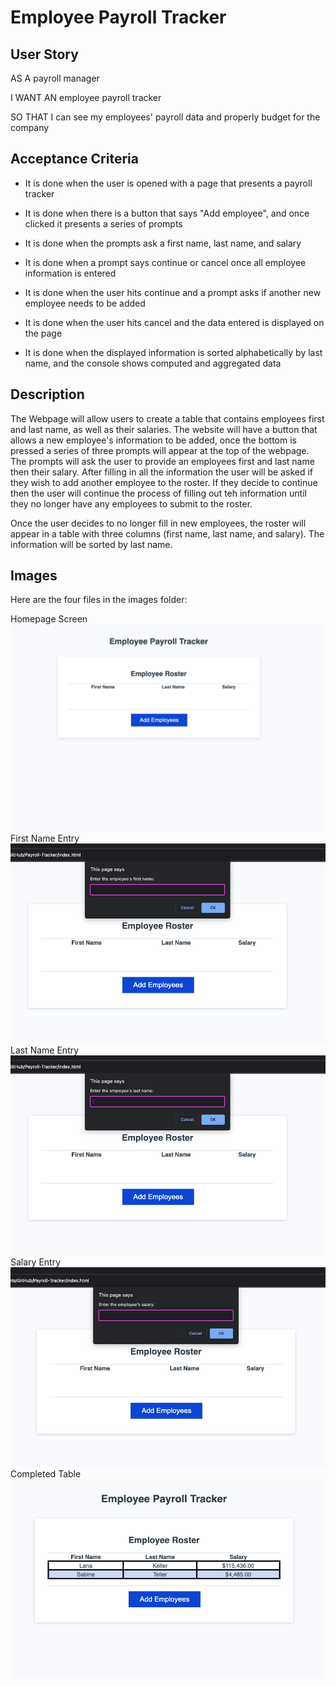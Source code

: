 # Employee Payroll Tracker

## User Story

AS A payroll manager

I WANT AN employee payroll tracker

SO THAT I can see my employees' payroll data and properly budget for the company

## Acceptance Criteria

*  It is done when the user is opened with a page that presents a payroll tracker

* It is done when there is a button that says "Add employee", and once clicked it presents a series of prompts

* It is done when the prompts ask a first name, last name, and salary

* It is done when a prompt says continue or cancel once all employee information is entered

* It is done when the user hits continue and a prompt asks if another new employee needs to be added

* It is done when the user hits cancel and the data entered is displayed on the page

* It is done when the displayed information is sorted alphabetically by last name, and the console shows computed and aggregated data


## Description

The Webpage will allow users to create a table that contains employees first and last name, as well as their salaries. The website will have a button that allows a new employee's information to be added, once the bottom is pressed a series of three prompts will appear at the top of the webpage. The prompts will ask the user to provide an employees first and last name then their salary. After filling in all the information the user will be asked if they wish to add another employee to the roster. If they decide to continue then the user will continue the process of filling out teh information until they no longer have any employees to submit to the roster.

Once the user decides to no longer fill in new employees, the roster will appear in a table with three columns (first name, last name, and salary). The information will be sorted by last name.

## Images

Here are the four files in the images folder:

Homepage Screen![Homepage Screen](/assets/images/image.png)
First Name Entry![First Name Entry](/assets/images/image-1.png)
Last Name Entry![Last Name Entry](/assets/images/image-2.png)
Salary Entry![Salary Entry](/assets/images/image-3.png)
Completed Table![Completed Table](/assets/images/image-4.png)
